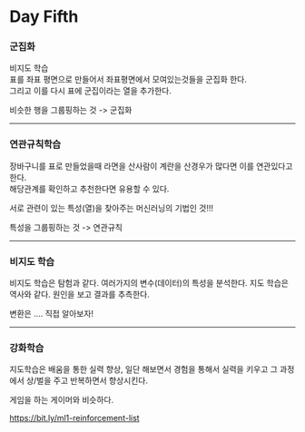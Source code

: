 Day Fifth
=

### 군집화

비지도 학습  
표를 좌표 평면으로 만들어서 좌표평면에서 모여있는것들을 군집화 한다.  
그리고 이를 다시 표에 군집이라는 열을 추가한다.  

비슷한 행을 그룹핑하는 것 -> 군집화

***

### 연관규칙학습

장바구니를 표로 만들었을때 라면을 산사람이 계란을 산경우가 많다면 이를 연관있다고 한다.  
해당관계를 확인하고 추천한다면 유용할 수 있다. 

서로 관련이 있는 특성(열)을 찾아주는 머신러닝의 기법인 것!!!  

특성을 그룹핑하는 것 -> 연관규칙

***

### 비지도 학습

비지도 학습은 탐험과 같다. 여러가지의 변수(데이터)의 특성을 분석한다. 
지도 학습은 역사와 같다. 원인을 보고 결과를 추측한다.  

변환은 .... 직접 알아보자!

***

### 강화학습

지도학습은 배움을 통한 실력 향상, 일단 해보면서 경험을 통해서 실력을 키우고 그 과정에서 상/벌을 주고 반복하면서 향상시킨다.  

게임을 하는 게이머와 비슷하다.  

https://bit.ly/ml1-reinforcement-list
